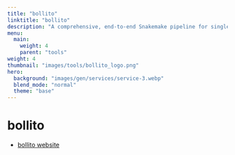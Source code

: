 ```yaml
---
title: "bollito"
linktitle: "bollito"
description: "A comprehensive, end-to-end Snakemake pipeline for single cell RNA-seq."
menu:
  main:
    weight: 4
    parent: "tools"
weight: 4
thumbnail: "images/tools/bollito_logo.png"
hero:
  background: "images/gen/services/service-3.webp"
  blend_mode: "normal"
  theme: "base"
---
```


# bollito

- [bollito website](https://github.com/cnio-bu/bollito)


